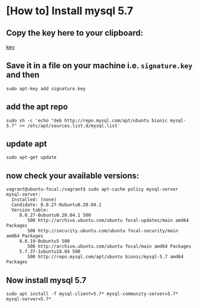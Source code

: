 # [How to] Install mysql 5.7

## Copy the key here to your clipboard: 
[key](https://dev.mysql.com/doc/refman/5.7/en/checking-gpg-signature.html)

## Save it in a file on your machine i.e. `signature.key` and then
```
sudo apt-key add signature.key
```
## add the apt repo
```
sudo sh -c 'echo "deb http://repo.mysql.com/apt/ubuntu bionic mysql-5.7" >> /etc/apt/sources.list.d/mysql.list'
```
## update apt
```
sudo apt-get update
```
## now check your available versions:
```
vagrant@ubuntu-focal:/vagrant$ sudo apt-cache policy mysql-server
mysql-server:
  Installed: (none)
  Candidate: 8.0.27-0ubuntu0.20.04.1
  Version table:
     8.0.27-0ubuntu0.20.04.1 500
        500 http://archive.ubuntu.com/ubuntu focal-updates/main amd64 Packages
        500 http://security.ubuntu.com/ubuntu focal-security/main amd64 Packages
     8.0.19-0ubuntu5 500
        500 http://archive.ubuntu.com/ubuntu focal/main amd64 Packages
     5.7.37-1ubuntu18.04 500
        500 http://repo.mysql.com/apt/ubuntu bionic/mysql-5.7 amd64 Packages
```
## Now install mysql 5.7
```
sudo apt install -f mysql-client=5.7* mysql-community-server=5.7* mysql-server=5.7*
```
